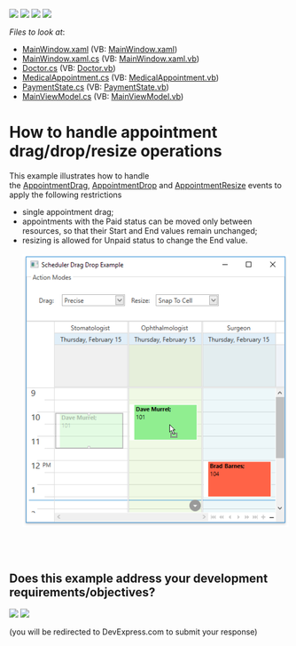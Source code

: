 <!-- default badges list -->
![](https://img.shields.io/endpoint?url=https://codecentral.devexpress.com/api/v1/VersionRange/128655949/17.2.3%2B)
[![](https://img.shields.io/badge/Open_in_DevExpress_Support_Center-FF7200?style=flat-square&logo=DevExpress&logoColor=white)](https://supportcenter.devexpress.com/ticket/details/T605963)
[![](https://img.shields.io/badge/📖_How_to_use_DevExpress_Examples-e9f6fc?style=flat-square)](https://docs.devexpress.com/GeneralInformation/403183)
[![](https://img.shields.io/badge/💬_Leave_Feedback-feecdd?style=flat-square)](#does-this-example-address-your-development-requirementsobjectives)
<!-- default badges end -->
<!-- default file list -->
*Files to look at*:

* [MainWindow.xaml](./CS/SchedulerDragDropResizeExample/MainWindow.xaml) (VB: [MainWindow.xaml](./VB/SchedulerDragDropResizeExample/MainWindow.xaml))
* [MainWindow.xaml.cs](./CS/SchedulerDragDropResizeExample/MainWindow.xaml.cs) (VB: [MainWindow.xaml.vb](./VB/SchedulerDragDropResizeExample/MainWindow.xaml.vb))
* [Doctor.cs](./CS/SchedulerDragDropResizeExample/Models/Doctor.cs) (VB: [Doctor.vb](./VB/SchedulerDragDropResizeExample/Models/Doctor.vb))
* [MedicalAppointment.cs](./CS/SchedulerDragDropResizeExample/Models/MedicalAppointment.cs) (VB: [MedicalAppointment.vb](./VB/SchedulerDragDropResizeExample/Models/MedicalAppointment.vb))
* [PaymentState.cs](./CS/SchedulerDragDropResizeExample/Models/PaymentState.cs) (VB: [PaymentState.vb](./VB/SchedulerDragDropResizeExample/Models/PaymentState.vb))
* [MainViewModel.cs](./CS/SchedulerDragDropResizeExample/ViewModel/MainViewModel.cs) (VB: [MainViewModel.vb](./VB/SchedulerDragDropResizeExample/ViewModel/MainViewModel.vb))
<!-- default file list end -->
# How to handle appointment drag/drop/resize operations


This example illustrates how to handle the <a href="http://help.devexpress.com/#WPF/DevExpressXpfSchedulingSchedulerControl_AppointmentDragtopic">AppointmentDrag</a>, <a href="http://help.devexpress.com/#WPF/DevExpressXpfSchedulingSchedulerControl_AppointmentDroptopic">AppointmentDrop</a> and <a href="http://help.devexpress.com/#WPF/DevExpressXpfSchedulingSchedulerControl_AppointmentResizetopic">AppointmentResize</a> events to apply the following restrictions

* single appointment drag;
* appointments with the Paid status can be moved only between resources, so that their Start and End values remain unchanged;
* resizing is allowed for Unpaid status to change the End value.<br><br><img src="https://raw.githubusercontent.com/DevExpress-Examples/how-to-handle-appointment-drag-drop-resize-operations-t605963/17.2.3+/media/6c8e0768-1495-4642-810f-7d88747475d7.png"><br><br>

<br/>


<!-- feedback -->
## Does this example address your development requirements/objectives?

[<img src="https://www.devexpress.com/support/examples/i/yes-button.svg"/>](https://www.devexpress.com/support/examples/survey.xml?utm_source=github&utm_campaign=wpf-scheduler-process-appointment-drag-drop-resize-operations&~~~was_helpful=yes) [<img src="https://www.devexpress.com/support/examples/i/no-button.svg"/>](https://www.devexpress.com/support/examples/survey.xml?utm_source=github&utm_campaign=wpf-scheduler-process-appointment-drag-drop-resize-operations&~~~was_helpful=no)

(you will be redirected to DevExpress.com to submit your response)
<!-- feedback end -->
